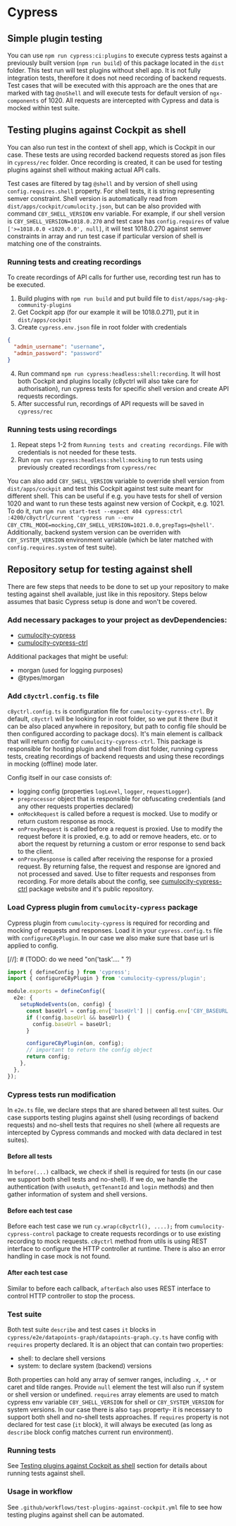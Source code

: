 # Cypress

## Simple plugin testing

You can use `npm run cypress:ci:plugins` to execute cypress tests against a previously built version (`npm run build`) of this package located in the `dist` folder.
This test run will test plugins without shell app. It is not fully integration tests, therefore it does not need recording of backend requests.
Test cases that will be executed with this approach are the ones that are marked with tag `@noShell` and will execute tests for default version of `ngx-components` of 1020.
All requests are intercepted with Cypress and data is mocked within test suite.

## Testing plugins against Cockpit as shell

You can also run test in the context of shell app, which is Cockpit in our case.
These tests are using recorded backend requests stored as json files in `cypress/rec` folder. Once recording is created,
it can be used for testing plugins against shell without making actual API calls.

Test cases are filtered by tag `@shell` and by version of shell using `config.requires.shell` property.
For shell tests, it is string representing semver constraint.
Shell version is automatically read from `dist/apps/cockpit/cumulocity.json`, but can be also provided with command `C8Y_SHELL_VERSION` env variable.
For example, if our shell version is `C8Y_SHELL_VERSION=1018.0.270`
and test case has `config.requires` of value `['>=1018.0.0 <1020.0.0', null]`, it will test 1018.0.270 against semver constraints
in array and run test case if particular version of shell is matching one of the constraints.

### Running tests and creating recordings

To create recordings of API calls for further use, recording test run has to be executed.

1. Build plugins with `npm run build` and put build file to `dist/apps/sag-pkg-community-plugins`
2. Get Cockpit app (for our example it will be 1018.0.271), put it in `dist/apps/cockpit`
3. Create `cypress.env.json` file in root folder with credentials

```json
{
  "admin_username": "username",
  "admin_password": "password"
}
```

4. Run command `npm run cypress:headless:shell:recording`. It will host both Cockpit and plugins locally (c8yctrl will also take care for authorisation), run cypress tests for specific shell version and create API requests recordings.
5. After successful run, recordings of API requests will be saved in `cypress/rec`

### Running tests using recordings

1. Repeat steps 1-2 from `Running tests and creating recordings`. File with credentials is not needed for these tests.
2. Run `npm run cypress:headless:shell:mocking` to run tests using previously created recordings from `cypress/rec`

You can also add `C8Y_SHELL_VERSION` variable to override shell version from `dist/apps/cockpit` and test this Cockpit against test suite meant for different shell.
This can be useful if e.g. you have tests for shell of version 1020 and want to run these tests against new version of Cockpit, e.g. 1021.
To do it, run `npm run start-test --expect 404 cypress:ctrl :4200/c8yctrl/current 'cypress run --env C8Y_CTRL_MODE=mocking,C8Y_SHELL_VERSION=1021.0.0,grepTags=@shell'`.
Additionally, backend system version can be overriden with `C8Y_SYSTEM_VERSION` environment variable (which be later matched with `config.requires.system` of test suite).

## Repository setup for testing against shell

There are few steps that needs to be done to set up your repository to make testing against shell available, just like in this repository.
Steps below assumes that basic Cypress setup is done and won't be covered.

### Add necessary packages to your project as devDependencies:

- [cumulocity-cypress](https://www.npmjs.com/package/cumulocity-cypress)
- [cumulocity-cypress-ctrl](https://www.npmjs.com/package/cumulocity-cypress-ctrl)

Additional packages that might be useful:

- morgan (used for logging purposes)
- @types/morgan

### Add `c8yctrl.config.ts` file

`c8yctrl.config.ts` is configuration file for `cumulocity-cypress-ctrl`. By default, `c8yctrl` will be looking for in root folder, so we put it
there (but it can be also placed anywhere in repository, but path to config file should be then configured according to package docs).
It's main element is callback that will return config for `cumulocity-cypress-ctrl`.
This package is responsible for hosting plugin and shell from dist folder, running cypress tests,
creating recordings of backend requests and using these recordings in mocking (offline) mode later.

Config itself in our case consists of:

- logging config (properties `logLevel`, `logger`, `requestLogger`).
- `preprocessor` object that is responsible for obfuscating credentials (and any other requests properties declared)
- `onMockRequest` is called before a request is mocked. Use to modify or return custom response as mock.
- `onProxyRequest` is called before a request is proxied. Use to modify the request before it is proxied, e.g. to add or remove headers, etc. or to abort the request by returning a custom or error response to send back to the client.
- `onProxyResponse` is called after receiving the response for a proxied request. By returning false, the request and response are ignored and not processed and saved. Use to filter requests and responses from recording.
  For more details about the config, see [cumulocity-cypress-ctrl](https://www.npmjs.com/package/cumulocity-cypress-ctrl) package website
  and it's public repository.

### Load Cypress plugin from `cumulocity-cypress` package

Cypress plugin from `cumulocity-cypress` is required for recording and mocking of requests and responses.
Load it in your `cypress.config.ts` file with `configureC8yPlugin`.
In our case we also make sure that base url is applied to config.

[//]: # (TODO: do we need "on('task'.... " ?)

```typescript
import { defineConfig } from 'cypress';
import { configureC8yPlugin } from 'cumulocity-cypress/plugin';

module.exports = defineConfig({
  e2e: {
    setupNodeEvents(on, config) {
      const baseUrl = config.env['baseUrl'] || config.env['C8Y_BASEURL'] || null;
      if (!config.baseUrl && baseUrl) {
        config.baseUrl = baseUrl;
      }

      configureC8yPlugin(on, config);
      // important to return the config object
      return config;
    },
  },
});
```

### Cypress tests run modification

In `e2e.ts` file, we declare steps that are shared between all test suites. Our case supports testing plugins
against shell (using recordings of backend requests) and no-shell tests that requires no shell (where all requests are intercepted by Cypress
commands and mocked with data declared in test suites).

#### Before all tests

In `before(...)` callback, we check if shell is required for tests (in our case we support both shell tests and no-shell). If we do,
we handle the authentication (with `useAuth`, `getTenantId` and `login` methods) and then gather information of system and shell versions.

#### Before each test case

Before each test case we run `cy.wrap(c8yctrl(), ....);` from `cumulocity-cypress-control` package to create requests recordings
or to use existing recording to mock requests. `c8yctrl` method from utils is using REST interface to configure the HTTP controller at runtime.
There is also an error handling in case mock is not found.

#### After each test case

Similar to before each callback, `afterEach` also uses REST interface to control HTTP controller to stop the process.

### Test suite

Both test suite `describe` and test cases `it` blocks in `cypress/e2e/datapoints-graph/datapoints-graph.cy.ts` have config with `requires` property declared.
It is an object that can contain two properties:

- shell: to declare shell versions
- system: to declare system (backend) versions

Both properties can hold any array of semver ranges, including `.x`, `.*` or caret and tilde ranges.
Provide `null` element the test will also run if system or shell version or undefined.
`requires` array elements are used to match cypress env variable `C8Y_SHELL_VERSION` for shell or `C8Y_SYSTEM_VERSION` for system versions.
In our case there is also `tags` property- it is necessary to support both shell and no-shell tests approaches.
If `requires` property is not declared for test case (`it` block), it will always be executed (as long as `describe` block config matches current run environment).

### Running tests

See [Testing plugins against Cockpit as shell](#testing-plugins-against-cockpit-as-shell) section for details about running tests against shell.

### Usage in workflow

See `.github/workflows/test-plugins-against-cockpit.yml` file to see how testing plugins against shell can be automated.
